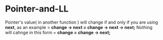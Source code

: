 # Pointer-and-LL

Pointer's value( in another function ) will change if and only if you are using **next**, as an example = **change -> next = change -> next -> next;** Nothing will cahnge in this form = **change = change -> next;**
